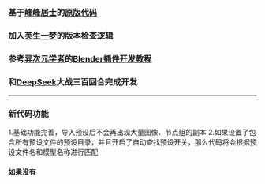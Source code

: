 ### 基于[峰峰居士](https://space.bilibili.com/373134990?spm_id_from=333.337.0.0)的[原版代码](https://www.bilibili.com/video/BV18u4y1K7EM)
### 加入[芙生一梦](https://space.bilibili.com/449654059?spm_id_from=333.337.0.0)的版本检查逻辑
### 参考[异次元学者](https://space.bilibili.com/181717176)的[Blender插件开发教程](https://space.bilibili.com/181717176/lists/3130635?type=season)
### 和[DeepSeek](https://www.deepseek.com/)大战三百回合完成开发
---
### 新代码功能
1.基础功能完善，导入预设后不会再出现大量图像、节点组的副本
2.如果设置了包含所有预设文件的预设目录，并且开启了自动查找预设开关，那么代码将会根据预设文件名和模型名称进行匹配
#### 如果没有
